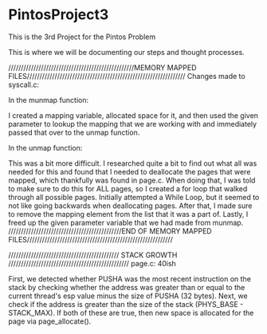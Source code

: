 # PintosProject3
This is the 3rd Project for the Pintos Problem

This is where we will be documenting our steps and thought processes.

//////////////////////////////////////////////////MEMORY MAPPED FILES///////////////////////////////////////////////////////////////
Changes made to syscall.c:

In the munmap function:

I created a mapping variable, allocated space for it, and then used the given parameter to lookup the mapping that we are working with and immediately passed that over to the unmap function.

In the unmap function:

This was a bit more difficult. I researched quite a bit to find out what all was needed for this and found that I needed to deallocate the pages that were mapped, which thankfully was found in page.c. When doing that, I was told to make sure to do this for ALL pages, so I created a for loop that walked through all possible pages. Initially attempted a While Loop, but it seemed to not like going backwards when deallocating pages. After that, I made sure to remove the mapping element from the list that it was a part of. Lastly, I freed up the given parameter variable that we had made from munmap.
/////////////////////////////////////////////END OF MEMORY MAPPED FILES//////////////////////////////////////////////////////////

//////////////////////////////////////////// STACK GROWTH ////////////////////////////////////////////////
page.c: 40ish

First, we detected whether PUSHA was the most recent instruction on the stack by checking whether the address
was greater than or equal to the current thread's esp value minus the size of PUSHA (32 bytes).
Next, we check if the address is greater than the size of the stack (PHYS_BASE - STACK_MAX). If
both of these are true, then new space is allocated for the page via page_allocate().
